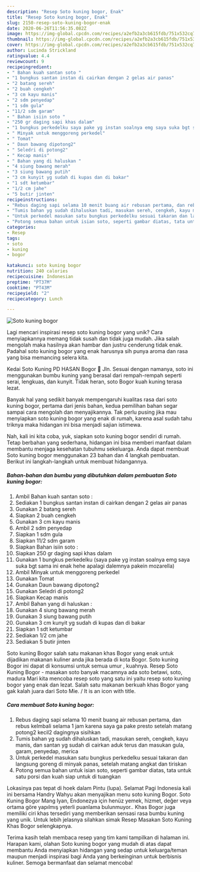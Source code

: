 ```yaml
---
description: "Resep Soto kuning bogor, Enak"
title: "Resep Soto kuning bogor, Enak"
slug: 2150-resep-soto-kuning-bogor-enak
date: 2020-06-26T11:56:35.082Z
image: https://img-global.cpcdn.com/recipes/a2efb2a3cb615fdb/751x532cq70/soto-kuning-bogor-foto-resep-utama.jpg
thumbnail: https://img-global.cpcdn.com/recipes/a2efb2a3cb615fdb/751x532cq70/soto-kuning-bogor-foto-resep-utama.jpg
cover: https://img-global.cpcdn.com/recipes/a2efb2a3cb615fdb/751x532cq70/soto-kuning-bogor-foto-resep-utama.jpg
author: Lucinda Strickland
ratingvalue: 4.4
reviewcount: 9
recipeingredient:
- " Bahan kuah santan soto "
- "1 bungkus santan instan di cairkan dengan 2 gelas air panas"
- "2 batang sereh"
- "2 buah cengkeh"
- "3 cm kayu manis"
- "2 sdm penyedap"
- "1 sdm gula"
- "11/2 sdm garam"
- " Bahan isiin soto "
- "250 gr daging sapi khas dalam"
- "1 bungkus perkedelku saya pake yg instan soalnya emg saya suka bgt sama ini enak hehe apalagi dalemnya pakein mozarella"
- " Minyak untuk menggoreng perkedel"
- " Tomat"
- " Daun bawang dipotong2"
- " Seledri di potong2"
- " Kecap manis"
- " Bahan yang di haluskan "
- "4 siung bawang merah"
- "3 siung bawang putih"
- "3 cm kunyit yg sudah di kupas dan di bakar"
- "1 sdt ketumbar"
- "1/2 cm jahe"
- "5 butir jinten"
recipeinstructions:
- "Rebus daging sapi selama 10 menit buang air rebusan pertama, dan rebus kelmbali selama 1 jam karena saya ga pake presto setelah matang potong2 kecil2 dagingnya sisihkan"
- "Tumis bahan yg sudah dihaluskan tadi, masukan sereh, cengkeh, kayu manis, dan santan yg sudah di cairkan aduk terus dan masukan gula, garam, penyedap, merica"
- "Untuk perkedel masukan satu bungkus perkedelku sesuai takaran dan langsung goreng di minyak panas, setelah matang angkat dan tiriskan"
- "Potong semua bahan untuk isian soto, seperti gambar diatas, tata untuk satu porsi dan kuah siap untuk di tuangkan"
categories:
- Resep
tags:
- soto
- kuning
- bogor

katakunci: soto kuning bogor 
nutrition: 240 calories
recipecuisine: Indonesian
preptime: "PT37M"
cooktime: "PT43M"
recipeyield: "2"
recipecategory: Lunch

---
```



![Soto kuning bogor](https://img-global.cpcdn.com/recipes/a2efb2a3cb615fdb/751x532cq70/soto-kuning-bogor-foto-resep-utama.jpg)

Lagi mencari inspirasi resep soto kuning bogor yang unik? Cara menyiapkannya memang tidak susah dan tidak juga mudah. Jika salah mengolah maka hasilnya akan hambar dan justru cenderung tidak enak. Padahal soto kuning bogor yang enak harusnya sih punya aroma dan rasa yang bisa memancing selera kita.

Kedai Soto Kuning PD HASAN Bogor 📍 Jln. Sesuai dengan namanya, soto ini menggunakan bumbu kuning yang berasal dari rempah-rempah seperti serai, lengkuas, dan kunyit. Tidak heran, soto Bogor kuah kuning terasa lezat.

Banyak hal yang sedikit banyak mempengaruhi kualitas rasa dari soto kuning bogor, pertama dari jenis bahan, kedua pemilihan bahan segar sampai cara mengolah dan menyajikannya. Tak perlu pusing jika mau menyiapkan soto kuning bogor yang enak di rumah, karena asal sudah tahu triknya maka hidangan ini bisa menjadi sajian istimewa.


Nah, kali ini kita coba, yuk, siapkan soto kuning bogor sendiri di rumah. Tetap berbahan yang sederhana, hidangan ini bisa memberi manfaat dalam membantu menjaga kesehatan tubuhmu sekeluarga. Anda dapat membuat Soto kuning bogor menggunakan 23 bahan dan 4 langkah pembuatan. Berikut ini langkah-langkah untuk membuat hidangannya.

<!--inarticleads1-->

##### Bahan-bahan dan bumbu yang dibutuhkan dalam pembuatan Soto kuning bogor:

1. Ambil  Bahan kuah santan soto :
1. Sediakan 1 bungkus santan instan di cairkan dengan 2 gelas air panas
1. Gunakan 2 batang sereh
1. Siapkan 2 buah cengkeh
1. Gunakan 3 cm kayu manis
1. Ambil 2 sdm penyedap
1. Siapkan 1 sdm gula
1. Siapkan 11/2 sdm garam
1. Siapkan  Bahan isiin soto :
1. Siapkan 250 gr daging sapi khas dalam
1. Gunakan 1 bungkus perkedelku (saya pake yg instan soalnya emg saya suka bgt sama ini enak hehe apalagi dalemnya pakein mozarella)
1. Ambil  Minyak untuk menggoreng perkedel
1. Gunakan  Tomat
1. Gunakan  Daun bawang dipotong2
1. Gunakan  Seledri di potong2
1. Siapkan  Kecap manis
1. Ambil  Bahan yang di haluskan :
1. Gunakan 4 siung bawang merah
1. Gunakan 3 siung bawang putih
1. Gunakan 3 cm kunyit yg sudah di kupas dan di bakar
1. Siapkan 1 sdt ketumbar
1. Sediakan 1/2 cm jahe
1. Sediakan 5 butir jinten


Soto kuning Bogor salah satu makanan khas Bogor yang enak untuk dijadikan makanan kuliner anda jika berada di kota Bogor. Soto kuning Bogor ini dapat di konsumsi untuk semua umur , kuahnya. Resep Soto Kuning Bogor - masakan soto banyak macamnya ada soto betawi, soto, madura Mari kita mencoba resep soto yang satu ini yaitu resep soto kuning bogor yang enak dan lezat. Salah satu makanan berkuah khas Bogor yang gak kalah juara dari Soto Mie. / It is an icon with title. 

<!--inarticleads2-->

##### Cara membuat Soto kuning bogor:

1. Rebus daging sapi selama 10 menit buang air rebusan pertama, dan rebus kelmbali selama 1 jam karena saya ga pake presto setelah matang potong2 kecil2 dagingnya sisihkan
1. Tumis bahan yg sudah dihaluskan tadi, masukan sereh, cengkeh, kayu manis, dan santan yg sudah di cairkan aduk terus dan masukan gula, garam, penyedap, merica
1. Untuk perkedel masukan satu bungkus perkedelku sesuai takaran dan langsung goreng di minyak panas, setelah matang angkat dan tiriskan
1. Potong semua bahan untuk isian soto, seperti gambar diatas, tata untuk satu porsi dan kuah siap untuk di tuangkan


Lokasinya pas tepat di hoek dalam Pintu (lupa). Selamat Pagi Indonesia kali ini bersama Handry Wahyu akan menyajikan menu soto kuning Bogor. Soto Kuning Bogor Mang Iyan, Endonezya için henüz yemek, hizmet, değer veya ortama göre yapılmış yeterli puanlama bulunmuyor.. Khas Bogor juga memiliki ciri khas tersediri yang memberikan sensasi rasa bumbu kuning yang unik. Untuk lebih jelasnya silahkan simak Resep Masakan Soto Kuning Khas Bogor selengkapnya. 

Terima kasih telah membaca resep yang tim kami tampilkan di halaman ini. Harapan kami, olahan Soto kuning bogor yang mudah di atas dapat membantu Anda menyiapkan hidangan yang sedap untuk keluarga/teman maupun menjadi inspirasi bagi Anda yang berkeinginan untuk berbisnis kuliner. Semoga bermanfaat dan selamat mencoba!
